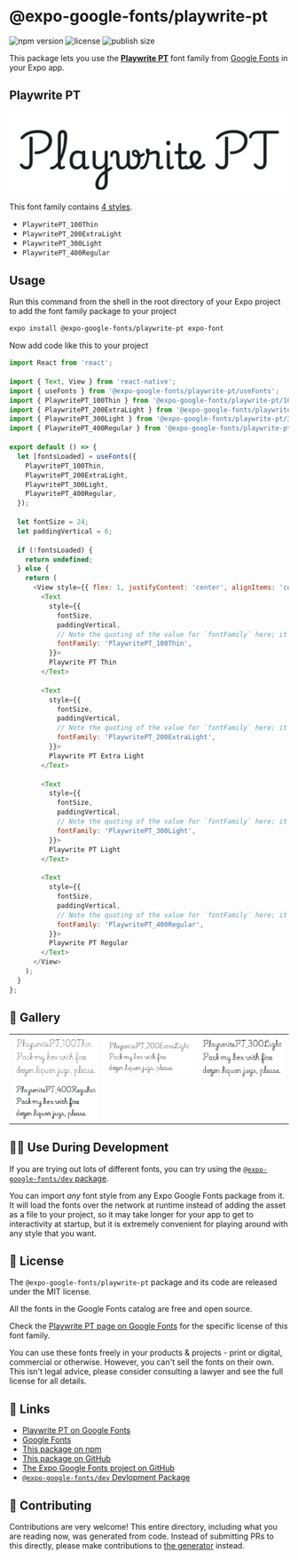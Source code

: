 # @expo-google-fonts/playwrite-pt

![npm version](https://flat.badgen.net/npm/v/@expo-google-fonts/playwrite-pt)
![license](https://flat.badgen.net/github/license/expo/google-fonts)
![publish size](https://flat.badgen.net/packagephobia/install/@expo-google-fonts/playwrite-pt)

This package lets you use the [**Playwrite PT**](https://fonts.google.com/specimen/Playwrite+PT) font family from [Google Fonts](https://fonts.google.com/) in your Expo app.

## Playwrite PT

![Playwrite PT](./font-family.png)

This font family contains [4 styles](#-gallery).

- `PlaywritePT_100Thin`
- `PlaywritePT_200ExtraLight`
- `PlaywritePT_300Light`
- `PlaywritePT_400Regular`

## Usage

Run this command from the shell in the root directory of your Expo project to add the font family package to your project
```sh
expo install @expo-google-fonts/playwrite-pt expo-font
```

Now add code like this to your project
```js
import React from 'react';

import { Text, View } from 'react-native';
import { useFonts } from '@expo-google-fonts/playwrite-pt/useFonts';
import { PlaywritePT_100Thin } from '@expo-google-fonts/playwrite-pt/100Thin';
import { PlaywritePT_200ExtraLight } from '@expo-google-fonts/playwrite-pt/200ExtraLight';
import { PlaywritePT_300Light } from '@expo-google-fonts/playwrite-pt/300Light';
import { PlaywritePT_400Regular } from '@expo-google-fonts/playwrite-pt/400Regular';

export default () => {
  let [fontsLoaded] = useFonts({
    PlaywritePT_100Thin,
    PlaywritePT_200ExtraLight,
    PlaywritePT_300Light,
    PlaywritePT_400Regular,
  });

  let fontSize = 24;
  let paddingVertical = 6;

  if (!fontsLoaded) {
    return undefined;
  } else {
    return (
      <View style={{ flex: 1, justifyContent: 'center', alignItems: 'center' }}>
        <Text
          style={{
            fontSize,
            paddingVertical,
            // Note the quoting of the value for `fontFamily` here; it expects a string!
            fontFamily: 'PlaywritePT_100Thin',
          }}>
          Playwrite PT Thin
        </Text>

        <Text
          style={{
            fontSize,
            paddingVertical,
            // Note the quoting of the value for `fontFamily` here; it expects a string!
            fontFamily: 'PlaywritePT_200ExtraLight',
          }}>
          Playwrite PT Extra Light
        </Text>

        <Text
          style={{
            fontSize,
            paddingVertical,
            // Note the quoting of the value for `fontFamily` here; it expects a string!
            fontFamily: 'PlaywritePT_300Light',
          }}>
          Playwrite PT Light
        </Text>

        <Text
          style={{
            fontSize,
            paddingVertical,
            // Note the quoting of the value for `fontFamily` here; it expects a string!
            fontFamily: 'PlaywritePT_400Regular',
          }}>
          Playwrite PT Regular
        </Text>
      </View>
    );
  }
};

```

## 🔡 Gallery


||||
|-|-|-|
|![PlaywritePT_100Thin](.//100Thin/PlaywritePT_100Thin.ttf.png)|![PlaywritePT_200ExtraLight](.//200ExtraLight/PlaywritePT_200ExtraLight.ttf.png)|![PlaywritePT_300Light](.//300Light/PlaywritePT_300Light.ttf.png)||
|![PlaywritePT_400Regular](.//400Regular/PlaywritePT_400Regular.ttf.png)||||


## 👩‍💻 Use During Development

If you are trying out lots of different fonts, you can try using the [`@expo-google-fonts/dev` package](https://github.com/freeboub/google-fonts/tree/master/font-packages/dev#readme).

You can import *any* font style from any Expo Google Fonts package from it. It will load the fonts
over the network at runtime instead of adding the asset as a file to your project, so it may take longer
for your app to get to interactivity at startup, but it is extremely convenient
for playing around with any style that you want.

## 📖 License

The `@expo-google-fonts/playwrite-pt` package and its code are released under the MIT license.

All the fonts in the Google Fonts catalog are free and open source.

Check the [Playwrite PT page on Google Fonts](https://fonts.google.com/specimen/Playwrite+PT) for the specific license of this font family.

You can use these fonts freely in your products & projects - print or digital, commercial or otherwise. However, you can't sell the fonts on their own. This isn't legal advice, please consider consulting a lawyer and see the full license for all details.

## 🔗 Links

- [Playwrite PT on Google Fonts](https://fonts.google.com/specimen/Playwrite+PT)
- [Google Fonts](https://fonts.google.com/)
- [This package on npm](https://www.npmjs.com/package/@expo-google-fonts/playwrite-pt)
- [This package on GitHub](https://github.com/freeboub/google-fonts/tree/master/font-packages/playwrite-pt)
- [The Expo Google Fonts project on GitHub](https://github.com/freeboub/google-fonts)
- [`@expo-google-fonts/dev` Devlopment Package](https://github.com/freeboub/google-fonts/tree/master/font-packages/dev)

## 🤝 Contributing

Contributions are very welcome! This entire directory, including what you are reading now, was generated from code. Instead of submitting PRs to this directly, please make contributions to [the generator](https://github.com/freeboub/google-fonts/tree/master/packages/generator) instead.
